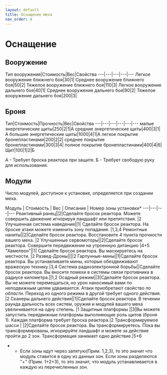 ```yaml
---
layout: default
title: Оснащение меха
nav_order: 4
---
```


# Оснащение

## Вооружение

Тип вооружения|Стоимость|Вес|Свойства
---|---|---|---|---
Легкое вооружение ближнего боя|30|1|
Среднее вооружение ближнего боя|50|2|
Тяжелое вооружение ближнего боя|110|3|
Легкое вооружение дальнего боя|40|1|
Среднее вооружение дальнего боя|90|2|
Тяжелое вооружение дальнего боя|200|3|

## Броня

Тип|Стоимость|Прочность|Вес|Свойства
---|---|---|---|---|---
малые энергетические щиты|250|2|1|А
средние энергетические щиты|400|3|1|А
большие энергетические щиты|1000|4|1|А
легкое покрытие бронепластинами|200|2|2|
среднее покрытие бронепластинами|300|3|4|
полное покрытие бронепластинами|400|4|6|
Щит|100|1|2|Б


А - Требует броска реактора при защите.
Б - Требует свободую руку для использования.

## Модули

Число модулей, доступное к установке, определяется при создании меха.


Модуль | Стоимость | Вес | Описание | Номер зоны установки*
---|---|---|---
Реактивный ранец||2|Сделайте бросок реактора. Можете совершить движение игнорируя ландшафт или препятствия. |2
Улучшенная система наведения||1| Сделайте бросок реактора. На броске атаки можете изменить зону попадания. |1,3,4
Ремонтные наниты||2|Сделайте бросок реактора. Восстановите 4 пункта прочности вашего меха. |2
Улучшенные сервомоторы||2|Сделайте бросок реактора. Совершите передвижение на утроенную дитанцию |4+5
"Хамелеон"||1| Сделайте бросок реактора. Вы маскируетесь на местности. |2
Развед-Дроны||||2
Гарпунные-мины||1|Сделайте бросок реактора. Вы устанавливаете мины, которые обездвиживают вражескую технику |3,4
Система радиоэлектронной борьбы||Сделайте бросок реактора. Вы вносите помехи в системы связи противника в радиусе километра.||1,2
Осадный режим||3|Сделайте бросок реактора. Вы не можете перемещаться, но урон наносимый вами по неподвижным целям удваивается. Атаки приобретают свойство *по области*. Переход из одного режима в другой требует одного действия. |2
Сканеры дальнего действия||1|Сделайте бросок реактора. В течении раунда дальность всех систем, оружия и модулей вашего меха увеличивается на одну степень. |1
Защитные платформы ||3|Вы можете запустить передвижные платформы выполняющие роль щитов (броня 1). Каждая платформа требует броска реактора.|2
Трансформируемое шасси | |2|Сделайте бросок реактора. Вы трансформируетесь. Пока вы трансформированы, игнорируйте ландшафт и можете за действие пройти до 2 зон. Трансформация занимает одно действие.|5+6

* - Если зоны идут через запятую(Прим. 1,2,3), то это значит что модуль ставится в одну из данных зон. Если зоны разделяются "+" (Прим. 1+2+3), то это значит, что модуль устанавливается в каждую из перечисленных зон.

